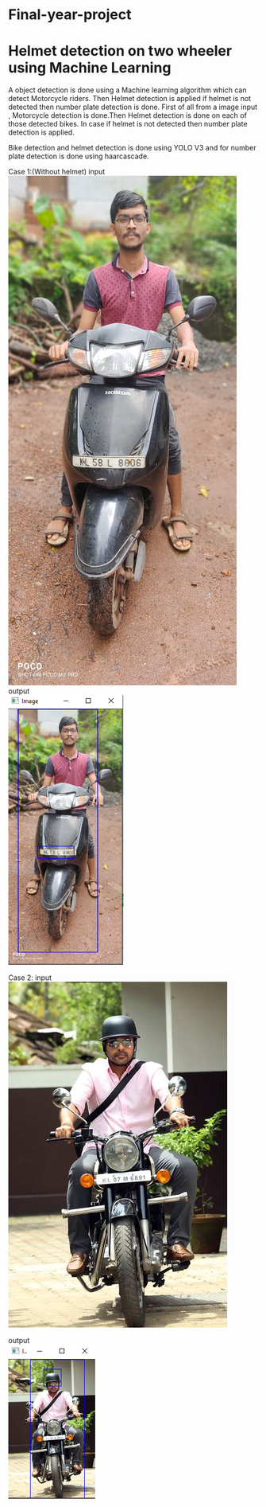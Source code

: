 # Final-year-project
# Helmet detection on two wheeler using Machine Learning

A object detection is done using a Machine learning  algorithm which can detect Motorcycle riders. Then Helmet detection is applied if helmet is not detected then number plate detection is done.
First of all from a image input , Motorcycle detection is done.Then Helmet detection is done on each of those detected bikes. In case if helmet is not detected then number plate detection is applied.

Bike detection and helmet detection is done using YOLO V3 and for number plate detection is done using haarcascade.

Case 1:(Without helmet)
input <br/>
![alt tag](https://github.com/sharoothsp/Final-year-project/blob/main/images/go1.jpeg)
<br/>
output <br/>
![alt tag](https://github.com/sharoothsp/Final-year-project/blob/main/images/Capture2.PNG)

Case 2:
input <br/>
![alt tag](https://github.com/sharoothsp/Final-year-project/blob/main/images/np4.jpeg)

output <br/>
![alt tag](https://github.com/sharoothsp/Final-year-project/blob/main/images/Capture3.PNG)


